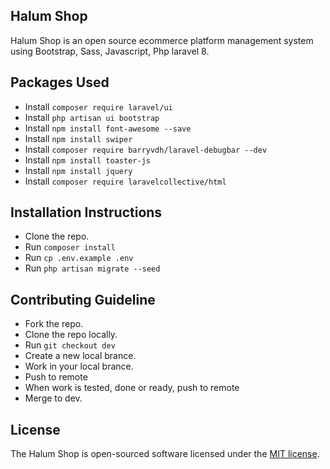 ## Halum Shop

Halum Shop is an open source ecommerce platform management system using Bootstrap, Sass, Javascript, Php laravel 8.

## Packages Used

-   Install `composer require laravel/ui`
-   Install `php artisan ui bootstrap`
-   Install `npm install font-awesome --save`
-   Install `npm install swiper`
-   Install `composer require barryvdh/laravel-debugbar --dev`
-   Install `npm install toaster-js`
-   Install `npm install jquery`
-   Install `composer require laravelcollective/html`

## Installation Instructions

-   Clone the repo.
-   Run `composer install`
-   Run `cp .env.example .env`
-   Run `php artisan migrate --seed`

## Contributing Guideline

-   Fork the repo.
-   Clone the repo locally.
-   Run `git checkout dev`
-   Create a new local brance.
-   Work in your local brance.
-   Push to remote
-   When work is tested, done or ready, push to remote
-   Merge to dev.

## License

The Halum Shop is open-sourced software licensed under the [MIT license](https://opensource.org/licenses/MIT).
